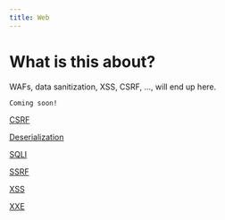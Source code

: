 ```yaml
---
title: Web
---
```


# What is this about?
WAFs, data sanitization, XSS, CSRF, ..., will end up here.

```
Coming soon!
```
[CSRF](./csrf)

[Deserialization](./deserialization)

[SQLI](./sqli)

[SSRF](./ssrf)

[XSS](./xss)

[XXE](./xxe)